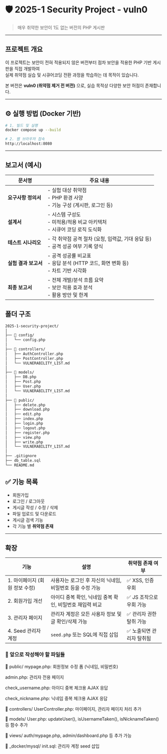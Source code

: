 # 🛡️ 2025-1 Security Project - vuln0

> 매우 취약한 보안이 1도 없는 버전의 PHP 게시판

---

## 프로젝트 개요

이 프로젝트는 보안이 전혀 적용되지 않은 버전부터 점차 보안을 적용한 PHP 기반 게시판을 직접 개발하여  
실제 취약점 실습 및 시큐어코딩 전환 과정을 학습하는 데 목적이 있습니다.

본 버전은 **vuln0 (취약점 제거 전 버전)** 으로, 실습 목적상 다양한 보안 허점이 존재합니다.

---

## ⚙️ 실행 방법 (Docker 기반)

```bash
# 1. 빌드 및 실행
docker compose up --build

# 2. 웹 브라우저 접속
http://localhost:8080

```
---

## 보고서 (예시)

| 문서명 | 주요 내용 |
| ------------- | ----------------------------------------------------------- |
| **요구사항 정의서** | - 실험 대상 취약점<br> - PHP 환경 사양<br> - 기능 구성 (게시판, 로그인 등) |
| **설계서** | - 시스템 구성도<br> - 미적용/적용 비교 아키텍처<br> - 시큐어 코딩 로직 도식화 |
| **테스트 시나리오** | - 각 취약점 공격 절차 (요청, 입력값, 기대 응답 등)<br> - 공격 성공 여부 기록 양식 |
| **실험 결과 보고서** | - 공격 성공률 비교표<br> - 응답 분석 (HTTP 코드, 화면 변화 등)<br> - 차트 기반 시각화 |
| **최종 보고서** | - 전체 개발/분석 흐름 요약<br> - 보안 적용 효과 분석<br> - 활용 방안 및 한계 |


## 폴더 구조

```sh
2025-1-security-project/
│
├── 📁 config/
│   └── config.php
│
├── 📁 controllers/
│   ├── AuthController.php
│   ├── PostController.php
│   └── VULNERABILITY_LIST.md
│
├── 📁 models/
│   ├── DB.php
│   ├── Post.php
│   ├── User.php
│   └── VULNERABILITY_LIST.md
│
├── 📁 public/
│   ├── delete.php
│   ├── download.php
│   ├── edit.php
│   ├── index.php
│   ├── login.php
│   ├── logout.php
│   ├── register.php
│   ├── view.php
│   ├── write.php
│   └── VULNERABILITY_LIST.md
│
├── .gitignore
├── db_table.sql
└── README.md

```

## ✅ 기능 목록

- 회원가입
- 로그인 / 로그아웃
- 게시글 작성 / 수정 / 삭제
- 파일 업로드 및 다운로드
- 게시글 검색 기능
- 각 기능 별 **취약점 존재**

---


## 확장
| 기능                  | 설명                                | 취약점 존재 여부       |
| ------------------- | --------------------------------- | --------------- |
| 1. 마이페이지 (회원 정보 수정) | 사용자는 로그인 후 자신의 닉네임, 비밀번호 등을 수정 가능 | ✅ XSS, 인증 우회    |
| 2. 회원가입 개선          | 아이디 중복 확인, 닉네임 중복 확인, 비밀번호 재입력 비교 | ✅ JS 조작으로 우회 가능 |
| 3. 관리자 페이지          | 관리자 계정은 모든 사용자 정보 및 글 확인/삭제 가능    | ✅ 관리자 권한 탈취 가능  |
| 4. Seed 관리자 계정      | `seed.php` 또는 SQL에 직접 삽입          | ✅ 노출되면 관리자 탈취됨  |

### 🧩 앞으로 작성해야 할 파일들
📁 public/
mypage.php: 회원정보 수정 폼 (닉네임, 비밀번호)

admin.php: 관리자 전용 페이지

check_username.php: 아이디 중복 체크용 AJAX 응답

check_nickname.php: 닉네임 중복 체크용 AJAX 응답

📁 controllers/
UserController.php: 마이페이지, 관리자 페이지 처리 추가

📁 models/
User.php: updateUser(), isUsernameTaken(), isNicknameTaken() 등 함수 추가

📁 views/
auth/mypage.php, admin/dashboard.php 등 추가 가능

📁 _docker/mysql/
init.sql: 관리자 계정 seed 삽입